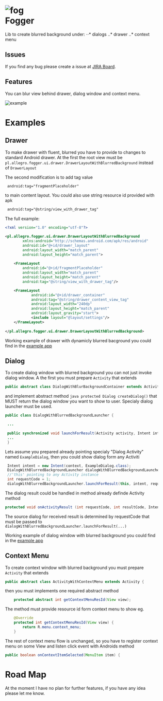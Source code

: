  
![fog](https://stash.office/projects/MAS/repos/android-blur/browse/example/res/drawable/icon.png?at=2e95cffd43e15feb9651bc9587507e56394b850a&raw "fog")  
Fogger
====================

Lib to create blurred background under:
⋅⋅* dialogs
..* drawer
..* context menu

Issues
--------------------
If you find any bug please create a issue at [JIRA Board](https://jira.office/secure/RapidBoard.jspa?rapidView=1470&view=detail).

Features
--------------------
You can blur view behind drawer, dialog window and context menu.

![example](https://stash.office/projects/MAS/repos/android-blur/browse/readme/fog-example.gif?at=859b9358da5b852327a392940486d9842d361f75&raw "Example")

Examples
===================
Drawer
-------------------
To make drawer with fluent, blurred you have to provide to changes to standard Android drawer. 
At the first the root view must be ```pl.allegro.fogger.ui.drawer.DrawerLayoutWithBlurredBackground``` instead
of ```DrawerLayout```

The second modification is to add tag value 

```xml
 android:tag="fragmentPlaceholder"
``` 
 to main content layout. You could also use string resource id provided with apk
 ```xml
  android:tag="@string/view_with_drawer_tag"
  ```
   
The full example:
   ```xml
   <?xml version="1.0" encoding="utf-8"?>
   
   <pl.allegro.fogger.ui.drawer.DrawerLayoutWithBlurredBackground
           xmlns:android="http://schemas.android.com/apk/res/android"
           android:id="@+id/drawer_layout"
           android:layout_width="match_parent"
           android:layout_height="match_parent">
           
       <FrameLayout
           android:id="@+id/fragmentPlaceholder"
           android:layout_width="match_parent"
           android:layout_height="match_parent"
           android:tag="@string/view_with_drawer_tag"/>
   
       <FrameLayout
               android:id="@+id/drawer_container"
               android:tag="@string/drawer_content_view_tag"
               android:layout_width="240dp"
               android:layout_height="match_parent"
               android:layout_gravity="start">
               <include layout="@layout/settings"/>
       </FrameLayout>
       
   </pl.allegro.fogger.ui.drawer.DrawerLayoutWithBlurredBackground>
   ```
Working example of drawer with dynamicly blurred bacground you could find in the [example app](https://stash.office/projects/MAS/repos/android-blur/browse/example)

Dialog
-------------------

To create dialog window with blurred background you can not just invoke dialog window. A the first you must prepare ```Activity``` that extends 
```java
public abstract class DialogWithBlurBackgroundContainer extends Activity
``` 
and implement abstract method ```java protected Dialog createDialog()``` that MUST return the dialog window you want to show to user. 
Specialy dialog launcher must be used. 
```java
public class DialogWithBlurredBackgroundLauncher {

 ...
 
 public synchronized void launchForResult(Activity activity, Intent intent, int requestCode) {
 ...
 }
```
Lets assume you prepared already pointing specialy "Dialog Activity" named ```ExampleDialog```, then you could show dialog form any Activiti
```java
 Intent intent = new Intent(context, ExampleDialog.class);
 DialogWithBlurredBackgroundLauncher dialogWithBlurredBackgroundLauncher = new DialogWithBlurredBackgroundLauncher();
 //'this' pointing to any Activity instance
 int requestCode = 1;
 dialogWithBlurredBackgroundLauncher.launchForResult(this, intent, requestCode);
```
The dialog result could be handled in method already definde Activity method
```java
protected void onActivityResult (int requestCode, int resultCode, Intent data)
```
The source dialog for received result is determined by requestCode that must be passed to ```dialogWithBlurredBackgroundLauncher.launchForResult(...)```

Working example of dialog window with blurred background you could find in the [example app](https://stash.office/projects/MAS/repos/android-blur/browse/example)

Context Menu
-------------------
To create context window with blurred background you must prepare ```Activity``` that extends 
```java
public abstract class ActivityWithContextMenu extends Activity {
``` 

then you must implements one required abstract method
```java
    protected abstract int getContextMenuResId(View view);
```

The method must provide resource id form context menu to show eg.
```java
    @Override
    protected int getContextMenuResId(View view) {
        return R.menu.context_menu;
    }
```
The rest of context menu flow is unchanged, so you have to register context menu on some View and listen click event with Androids method
```java
public boolean onContextItemSelected(MenuItem item) {
```


Road Map
===================
At the moment I have no plan for further features, if you have any idea please let me know.
